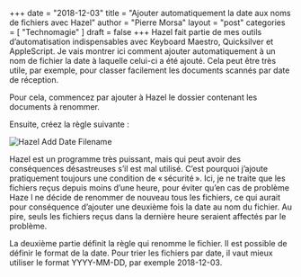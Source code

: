 +++
date       = "2018-12-03"
title      = "Ajouter automatiquement la date aux noms de fichiers avec Hazel"
author     = "Pierre Morsa"
layout     = "post"
categories = [ "Technomagie" ]
draft      = false
+++
Hazel fait partie de mes outils d’automatisation indispensables avec Keyboard Maestro, Quicksilver et AppleScript. Je vais montrer ici comment ajouter automatiquement à un nom de fichier la date à laquelle celui-ci a été ajouté. Cela peut être très utile, par exemple, pour classer facilement les documents scannés par date de réception.

Pour cela, commencez par ajouter à Hazel le dossier contenant les documents à renommer.

Ensuite, créez la règle suivante :

![Hazel Add Date Filename](/pictures/2018/12/hazel-add-date-filename.jpg)

Hazel est un programme très puissant, mais qui peut avoir des conséquences désastreuses s’il est mal utilisé. C’est pourquoi j’ajoute pratiquement toujours une condition de « sécurité ». Ici, je ne traite que les fichiers reçus depuis moins d’une heure, pour éviter qu’en cas de problème Haze l ne décide de renommer de nouveau tous les fichiers, ce qui aurait pour conséquence d’ajouter une deuxième fois la date au nom du fichier. Au pire, seuls les fichiers reçus dans la dernière heure seraient affectés par le problème.

La deuxième partie définit la règle qui renomme le fichier. Il est possible de définir le format de la date. Pour trier les fichiers par date, il vaut mieux utiliser le format YYYY-MM-DD, par exemple 2018-12-03.



